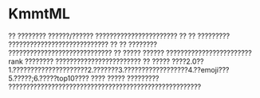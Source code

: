 # KmmtML

??	????????	??????/??????	???????????????????????
??	??	?????????	????????????????????????????
??	??	????????	?????????????????????????????
??	?????	??????	????????????????????????
rank		????????	????????????????????????
??	?????	????2.0?? 1.?????????????????????2.???????3.??????????????????4.??emoji???5.?????;6.?????top10????
????	?????	?????????	??????????????????????????????????????????????????????